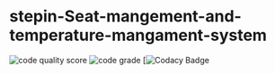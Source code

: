 # stepin-Seat-mangement-and-temperature-mangament-system
![code quality score](https://www.code-inspector.com/project/28662/score/svg)
![code grade](https://www.code-inspector.com/project/28662/status/svg)
[![Codacy Badge](https://app.codacy.com/project/badge/Grade/4b146a0ad5cb424983d9539ce637e85d)
